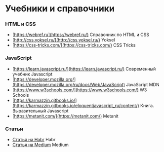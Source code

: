 # Учебники и справочники

### HTML и CSS
- [https://webref.ru](https://webref.ru/) Справочник по HTML и CSS
- [http://css.yoksel.ru/](http://css.yoksel.ru/) Yoksel
- [https://css-tricks.com/](https://css-tricks.com/) CSS Tricks

### JavaScript
- [https://learn.javascript.ru/](https://learn.javascript.ru/) Современный учебник Javascript
- [https://developer.mozilla.org/](https://developer.mozilla.org/ru/docs/Web/JavaScript) JavaScript MDN
- [https://www.w3schools.com/](https://www.w3schools.com/) W3 Schools
- [https://karmazzin.gitbooks.io/](https://karmazzin.gitbooks.io/eloquentjavascript_ru/content/) Книга. Выразительный Javascript
- [https://metanit.com/](https://metanit.com/) Metanit

### Статьи
- [Статья на Habr](https://habr.com/ru/post/461401/) Habr
- [Статья на Medium](https://medium.com/@stasonmars/) Medium
